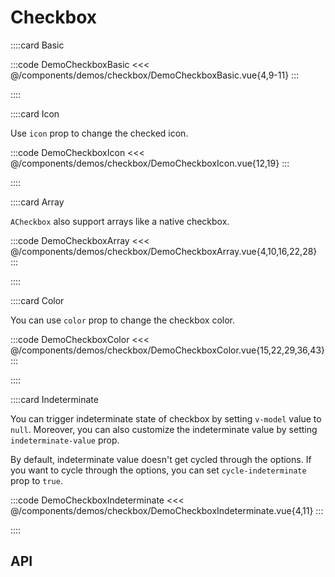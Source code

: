 <script lang="ts" setup>
import api from '@virgo/component-meta/ACheckbox.json';
</script>

# Checkbox

<!-- 👉 Basic -->
::::card Basic

:::code DemoCheckboxBasic
<<< @/components/demos/checkbox/DemoCheckboxBasic.vue{4,9-11}
:::

::::

<!-- 👉 Icon -->
::::card Icon

Use `icon` prop to change the checked icon.

:::code DemoCheckboxIcon
<<< @/components/demos/checkbox/DemoCheckboxIcon.vue{12,19}
:::

::::

<!-- 👉 Array -->
::::card Array

`ACheckbox` also support arrays like a native checkbox.

:::code DemoCheckboxArray
<<< @/components/demos/checkbox/DemoCheckboxArray.vue{4,10,16,22,28}
:::

::::

<!-- 👉 Color -->
::::card Color

You can use `color` prop to change the checkbox color.

:::code DemoCheckboxColor
<<< @/components/demos/checkbox/DemoCheckboxColor.vue{15,22,29,36,43}
:::

::::

<!-- 👉 Indeterminate -->
::::card Indeterminate

You can trigger indeterminate state of checkbox by setting `v-model` value to `null`. Moreover, you can also customize the indeterminate value by setting `indeterminate-value` prop.

By default, indeterminate value doesn't get cycled through the options. If you want to cycle through the options, you can set `cycle-indeterminate` prop to `true`.

:::code DemoCheckboxIndeterminate
<<< @/components/demos/checkbox/DemoCheckboxIndeterminate.vue{4,11}
:::

::::

<!-- 👉 API -->
## API

<Api title="Checkbox" :api="api"></Api>
